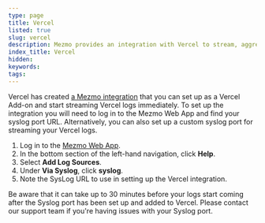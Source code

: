 ```yaml
---
type: page
title: Vercel
listed: true
slug: vercel
description: Mezmo provides an integration with Vercel to stream, aggregate, and gain insights from Vercel logs
index_title: Vercel
hidden: 
keywords: 
tags: 
---
```


Vercel has created [a Mezmo integration](https://vercel.com/integrations/logdna) that you can set up as a Vercel Add-on and start streaming Vercel logs immediately. To set up the integration you will need to log in to the Mezmo Web App and find your syslog port URL. Alternatively, you can also set up a custom syslog port for streaming your Vercel logs.

1. Log in to the [Mezmo Web App](https://app.mezmo.com/).
2. In the bottom section of the left-hand navigation, click **Help**.
3. Select **Add Log Sources**. 
4. Under **Via Syslog**, click **syslog**. 
5. Note the SysLog URL to use in setting up the Vercel integration.

Be aware that it can take up to 30 minutes before your logs start coming after the Syslog port has been set up and added to Vercel. Please contact our support team if you're having issues with your Syslog port.